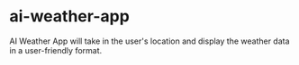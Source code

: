 # ai-weather-app
AI Weather App will take in the user's location and display the weather data in a user-friendly format.
